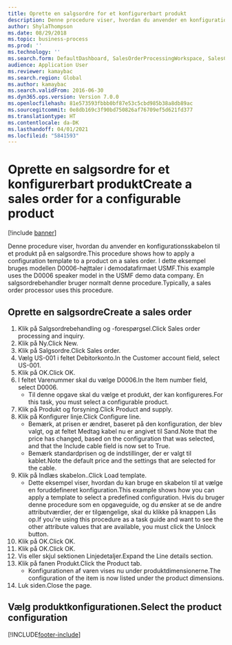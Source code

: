 ```yaml
---
title: Oprette en salgsordre for et konfigurerbart produkt
description: Denne procedure viser, hvordan du anvender en konfigurationsskabelon til et produkt på en salgsordre.
author: ShylaThompson
ms.date: 08/29/2018
ms.topic: business-process
ms.prod: ''
ms.technology: ''
ms.search.form: DefaultDashboard, SalesOrderProcessingWorkspace, SalesCreateOrder, SalesTable, PCRuntimeConfigurator, PCTemplateConfigurationSelection
audience: Application User
ms.reviewer: kamaybac
ms.search.region: Global
ms.author: kamaybac
ms.search.validFrom: 2016-06-30
ms.dyn365.ops.version: Version 7.0.0
ms.openlocfilehash: 81e573593fbbb0bf87e53c5cbd985b38a8db89ac
ms.sourcegitcommit: 0e8db169c3f90bd750826af76709ef5d621fd377
ms.translationtype: HT
ms.contentlocale: da-DK
ms.lasthandoff: 04/01/2021
ms.locfileid: "5841593"
---
```

# <a name="create-a-sales-order-for-a-configurable-product"></a><span data-ttu-id="44afd-103">Oprette en salgsordre for et konfigurerbart produkt</span><span class="sxs-lookup"><span data-stu-id="44afd-103">Create a sales order for a configurable product</span></span>

[!include [banner](../../includes/banner.md)]

<span data-ttu-id="44afd-104">Denne procedure viser, hvordan du anvender en konfigurationsskabelon til et produkt på en salgsordre.</span><span class="sxs-lookup"><span data-stu-id="44afd-104">This procedure shows how to apply a configuration template to a product on a sales order.</span></span> <span data-ttu-id="44afd-105">I dette eksempel bruges modellen D0006-højttaler i demodatafirmaet USMF.</span><span class="sxs-lookup"><span data-stu-id="44afd-105">This example uses the D0006 speaker model in the USMF demo data company.</span></span> <span data-ttu-id="44afd-106">En salgsordrebehandler bruger normalt denne procedure.</span><span class="sxs-lookup"><span data-stu-id="44afd-106">Typically, a sales order processor uses this procedure.</span></span>


## <a name="create-a-sales-order"></a><span data-ttu-id="44afd-107">Oprette en salgsordre</span><span class="sxs-lookup"><span data-stu-id="44afd-107">Create a sales order</span></span>
1. <span data-ttu-id="44afd-108">Klik på Salgsordrebehandling og -forespørgsel.</span><span class="sxs-lookup"><span data-stu-id="44afd-108">Click Sales order processing and inquiry.</span></span>
2. <span data-ttu-id="44afd-109">Klik på Ny.</span><span class="sxs-lookup"><span data-stu-id="44afd-109">Click New.</span></span>
3. <span data-ttu-id="44afd-110">Klik på Salgsordre.</span><span class="sxs-lookup"><span data-stu-id="44afd-110">Click Sales order.</span></span>
4. <span data-ttu-id="44afd-111">Vælg US-001 i feltet Debitorkonto.</span><span class="sxs-lookup"><span data-stu-id="44afd-111">In the Customer account field, select US-001.</span></span> 
5. <span data-ttu-id="44afd-112">Klik på OK.</span><span class="sxs-lookup"><span data-stu-id="44afd-112">Click OK.</span></span>
6. <span data-ttu-id="44afd-113">I feltet Varenummer skal du vælge D0006.</span><span class="sxs-lookup"><span data-stu-id="44afd-113">In the Item number field, select D0006.</span></span>
    * <span data-ttu-id="44afd-114">Til denne opgave skal du vælge et produkt, der kan konfigureres.</span><span class="sxs-lookup"><span data-stu-id="44afd-114">For this task, you must select a configurable product.</span></span>  
7. <span data-ttu-id="44afd-115">Klik på Produkt og forsyning.</span><span class="sxs-lookup"><span data-stu-id="44afd-115">Click Product and supply.</span></span>
8. <span data-ttu-id="44afd-116">Klik på Konfigurer linje.</span><span class="sxs-lookup"><span data-stu-id="44afd-116">Click Configure line.</span></span>
    * <span data-ttu-id="44afd-117">Bemærk, at prisen er ændret, baseret på den konfiguration, der blev valgt, og at feltet Medtag kabel nu er angivet til Sand.</span><span class="sxs-lookup"><span data-stu-id="44afd-117">Note that the price has changed, based on the configuration that was selected, and that the Include cable field is now set to True.</span></span>  
    * <span data-ttu-id="44afd-118">Bemærk standardprisen og de indstillinger, der er valgt til kablet.</span><span class="sxs-lookup"><span data-stu-id="44afd-118">Note the default price and the settings that are selected for the cable.</span></span>  
9. <span data-ttu-id="44afd-119">Klik på Indlæs skabelon..</span><span class="sxs-lookup"><span data-stu-id="44afd-119">Click Load template.</span></span>
    * <span data-ttu-id="44afd-120">Dette eksempel viser, hvordan du kan bruge en skabelon til at vælge en foruddefineret konfiguration.</span><span class="sxs-lookup"><span data-stu-id="44afd-120">This example shows how you can apply a template to select a predefined configuration.</span></span> <span data-ttu-id="44afd-121">Hvis du bruger denne procedure som en opgaveguide, og du ønsker at se de andre attributværdier, der er tilgængelige, skal du klikke på knappen Lås op.</span><span class="sxs-lookup"><span data-stu-id="44afd-121">If you're using this procedure as a task guide and want to see the other attribute values that are available, you must click the Unlock button.</span></span>  
10. <span data-ttu-id="44afd-122">Klik på OK.</span><span class="sxs-lookup"><span data-stu-id="44afd-122">Click OK.</span></span>
11. <span data-ttu-id="44afd-123">Klik på OK.</span><span class="sxs-lookup"><span data-stu-id="44afd-123">Click OK.</span></span>
12. <span data-ttu-id="44afd-124">Vis eller skjul sektionen Linjedetaljer.</span><span class="sxs-lookup"><span data-stu-id="44afd-124">Expand the Line details section.</span></span>
13. <span data-ttu-id="44afd-125">Klik på fanen Produkt.</span><span class="sxs-lookup"><span data-stu-id="44afd-125">Click the Product tab.</span></span>
    * <span data-ttu-id="44afd-126">Konfigurationen af varen vises nu under produktdimensionerne.</span><span class="sxs-lookup"><span data-stu-id="44afd-126">The configuration of the item is now listed under the product dimensions.</span></span>  
14. <span data-ttu-id="44afd-127">Luk siden.</span><span class="sxs-lookup"><span data-stu-id="44afd-127">Close the page.</span></span>

## <a name="select-the-product-configuration"></a><span data-ttu-id="44afd-128">Vælg produktkonfigurationen.</span><span class="sxs-lookup"><span data-stu-id="44afd-128">Select the product configuration</span></span>



[!INCLUDE[footer-include](../../../includes/footer-banner.md)]